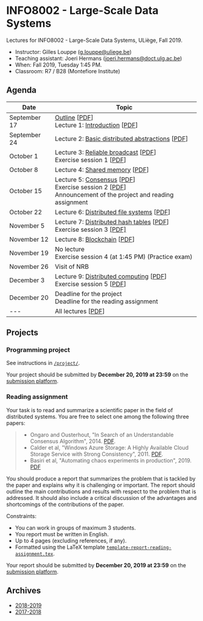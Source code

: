 # INFO8002 - Large-Scale Data Systems

Lectures for INFO8002 - Large-Scale Data Systems, ULiège, Fall 2019.

- Instructor: Gilles Louppe ([g.louppe@uliege.be](mailto:g.louppe@uliege.be))
- Teaching assistant: Joeri Hermans ([joeri.hermans@doct.ulg.ac.be](mailto:joeri.hermans@doct.ulg.ac.be))
- When: Fall 2019, Tuesday 1:45 PM.
- Classroom: R7 / B28 (Montefiore Institute)

## Agenda
| Date | Topic |
| --- | --- |
| September 17 | [Outline](https://glouppe.github.io/info8002-large-scale-data-systems/?p=outline.md) [[PDF](https://glouppe.github.io/info8002-large-scale-data-systems/pdf/outline.pdf)]<br>Lecture 1: [Introduction](https://glouppe.github.io/info8002-large-scale-data-systems/?p=lecture1.md) [[PDF](https://glouppe.github.io/info8002-large-scale-data-systems/pdf/lec1.pdf)] |
| September 24 | Lecture 2: [Basic distributed abstractions](https://glouppe.github.io/info8002-large-scale-data-systems/?p=lecture2.md) [[PDF](https://glouppe.github.io/info8002-large-scale-data-systems/pdf/lec2.pdf)]  |
| October 1 | Lecture 3: [Reliable broadcast](https://glouppe.github.io/info8002-large-scale-data-systems/?p=lecture3.md) [[PDF](https://glouppe.github.io/info8002-large-scale-data-systems/pdf/lec3.pdf)]<br>Exercise session 1 [[PDF](https://glouppe.github.io/info8002-large-scale-data-systems/pdf/ex1.pdf)] |
| October 8 | Lecture 4: [Shared memory](https://glouppe.github.io/info8002-large-scale-data-systems/?p=lecture4.md) [[PDF](https://glouppe.github.io/info8002-large-scale-data-systems/pdf/lec4.pdf)] |
| October 15 | Lecture 5: [Consensus](https://glouppe.github.io/info8002-large-scale-data-systems/?p=lecture5.md) [[PDF](https://glouppe.github.io/info8002-large-scale-data-systems/pdf/lec5.pdf)]<br>Exercise session 2 [[PDF](https://glouppe.github.io/info8002-large-scale-data-systems/pdf/ex2.pdf)]<br>Announcement of the project and reading assignment |
| October 22 | Lecture 6: [Distributed file systems](https://glouppe.github.io/info8002-large-scale-data-systems/?p=lecture6.md) [[PDF](https://glouppe.github.io/info8002-large-scale-data-systems/pdf/lec6.pdf)]|
| November 5 | Lecture 7: [Distributed hash tables](https://glouppe.github.io/info8002-large-scale-data-systems/?p=lecture7.md) [[PDF](https://glouppe.github.io/info8002-large-scale-data-systems/pdf/lec7.pdf)]<br>Exercise session 3 [[PDF]](https://glouppe.github.io/info8002-large-scale-data-systems/pdf/ex3.pdf)|
| November 12 | Lecture 8: [Blockchain](https://glouppe.github.io/info8002-large-scale-data-systems/?p=lecture8.md) [[PDF](https://glouppe.github.io/info8002-large-scale-data-systems/pdf/lec8.pdf)] |
| November 19 | No lecture<br>Exercise session 4 (at 1:45 PM) (Practice exam) |
| November 26 | Visit of NRB |
| December 3 | Lecture 9: [Distributed computing](https://glouppe.github.io/info8002-large-scale-data-systems/?p=lecture9.md) [[PDF](https://glouppe.github.io/info8002-large-scale-data-systems/pdf/lec9.pdf)]<br>Exercise session 5 [[PDF](https://glouppe.github.io/info8002-large-scale-data-systems/pdf/ex4.pdf)] |
| December 20 | Deadline for the project<br>Deadline for the reading assignment |
| --- | All lectures [[PDF](https://glouppe.github.io/info8002-large-scale-data-systems/pdf/lec-all.pdf)] |


## Projects

### Programming project

See instructions in [`/project/`](https://github.com/glouppe/info8002-large-scale-data-systems/tree/master/project).

Your project should be submitted  by **December 20, 2019 at 23:59** on the [submission platform](https://submit.montefiore.ulg.ac.be/).

### Reading assignment

Your task is to read and summarize a scientific paper in the field of distributed systems. You are free to select one among the following three papers:

> - Ongaro and Ousterhout, "In Search of an Understandable Consensus Algorithm", 2014. [PDF](https://www.usenix.org/system/files/conference/atc14/atc14-paper-ongaro.pdf).
> - Calder et al, "Windows Azure Storage: A Highly Available Cloud Storage Service with Strong Consistency", 2011. [PDF](https://www.sigops.org/s/conferences/sosp/2011/current/2011-Cascais/printable/11-calder.pdf).
> - Basiri et al, "Automating chaos experiments in production", 2019. [PDF](https://arxiv.org/pdf/1905.04648.pdf)

You should produce a report that summarizes the problem that is tackled by the paper and explains why it is challenging or important. The report should outline the main contributions and results with respect to the problem that is addressed. It should also include a critical discussion of the advantages and shortcomings of the contributions of the paper.

Constraints:
- You can work in groups of maximum 3 students.
- You report must be written in English.
- Up to 4 pages (excluding references, if any).
- Formatted using the LaTeX template [`template-report-reading-assignment.tex`](https://glouppe.github.io/info8002-large-scale-data-systems/template-report-reading-assignment.tex).

Your report should be submitted  by **December 20, 2019 at 23:59** on the [submission platform](https://submit.montefiore.ulg.ac.be/).

## Archives

- [2018-2019](https://github.com/glouppe/info8002-large-scale-data-systems/tree/info8002-2018)
- [2017-2018](https://github.com/glouppe/info8002-large-scale-data-systems/tree/info8002-2017)
